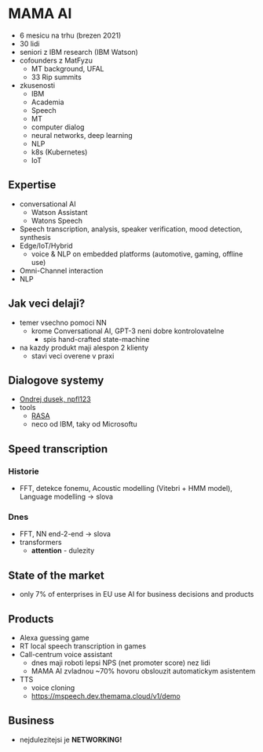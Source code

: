 # MAMA AI
- 6 mesicu na trhu (brezen 2021)
- 30 lidi
- seniori z IBM research (IBM Watson)
- cofounders z MatFyzu
    - MT background, UFAL
    - 33 Rip summits
- zkusenosti
    - IBM
    - Academia
    - Speech
    - MT
    - computer dialog
    - neural networks, deep learning
    - NLP
    - k8s (Kubernetes)
    - IoT

## Expertise
- conversational AI
    - Watson Assistant
    - Watons Speech
- Speech transcription, analysis, speaker verification, mood detection, synthesis
- Edge/IoT/Hybrid
    - voice & NLP on embedded platforms (automotive, gaming, offline use)
- Omni-Channel interaction
- NLP

## Jak veci delaji?
- temer vsechno pomoci NN
    - krome Conversational AI, GPT-3 neni dobre kontrolovatelne
        - spis hand-crafted state-machine
- na kazdy produkt maji alespon 2 klienty
    - stavi veci overene v praxi

## Dialogove systemy
- [Ondrej dusek, npfl123](https://ufal.mff.cuni.cz/courses/npfl123)
- tools
    - [RASA](https://rasa.com/)
    - neco od IBM, taky od Microsoftu

## Speed transcription
### Historie
- FFT, detekce fonemu, Acoustic modelling (Vitebri + HMM model), Language modelling -> slova

### Dnes
- FFT, NN end-2-end -> slova
- transformers
    - **attention** - dulezity

## State of the market
- only 7% of enterprises in EU use AI for business decisions and products


## Products
- Alexa guessing game 
- RT local speech transcription in games
- Call-centrum voice assistant
    - dnes maji roboti lepsi NPS (net promoter score) nez lidi
    - MAMA AI zvladnou ~70% hovoru obslouzit automatickym asistentem
- TTS
    - voice cloning
    - https://mspeech.dev.themama.cloud/v1/demo

## Business
- nejdulezitejsi je **NETWORKING!**
